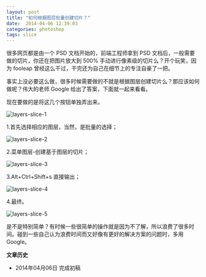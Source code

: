 ```yaml
---
layout: post
title: "如何根据图层批量创建切片？"
date:  2014-04-06 12:39:03
categories: photoshop
tags: slice
---
```

很多网页都是由一个 PSD 文档开始的，前端工程师拿到 PSD 文档后，一般需要做的切片，你还在把图片放大到 500% 手动进行像素级的切片么？开个玩笑，因为 fooleap 曾经这么干过，干完还为自己在细节上的专注自豪了一把。

事实上没必要这么做，很多时候需要做的不就是根据图层创建切片么？那应该如何做呢？伟大的老师 Google 给出了答案，下面就一起来看看。

现在要做的是将这几个按钮单独弄出来。

![layers-slice-1](http://pic.yupoo.com/fooleap_v/DF022Jd3/aiNCA.png)

1.首先选择相应的图层，当然，是批量的选择；

![layers-slice-2](http://pic.yupoo.com/fooleap_v/DF01XHka/dqlb3.png)

2.菜单图层-创建基于图层的切片；

![layers-slice-3](http://pic.yupoo.com/fooleap_v/DF01XDwP/Diw9Y.png)

3.Alt+Ctrl+Shift+s 直接输出；

![layers-slice-4](http://pic.yupoo.com/fooleap_v/DF01YdV9/KGbMB.png)

4.最终。

![layers-slice-5](http://pic.yupoo.com/fooleap_v/DF01Yxnx/hng8Y.png)

是不是特别简单？有时候一些很简单的操作就是因为不了解，所以浪费了很多时间。碰到一些自己认为浪费时间而又好像有更好的解决方案的问题时，多用 Google。

**文章历史**

* 2014年04月06日 完成初稿
